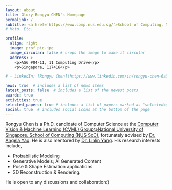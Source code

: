 ```yaml
---
layout: about
title: Glory Rongyu CHEN's Homepage
permalink: /
subtitle: <a href='https://www.comp.nus.edu.sg/'>School of Computing, National University of Singapore</a>. <a href="mailto:rchen@u.nus.edu">rchen@u.nus.edu</a>, glorychen14@gmail.com.
# Moto. Etc.

profile:
  align: right
  image: prof_pic.jpg
  image_circular: false # crops the image to make it circular
  address: >
    <p>AS6 #04-11, 11 Computing Drive</p>
    <p>Singapore, 117416</p>

# - LinkedIn: [Rongyu Chen](https://www.linkedin.com/in/rongyu-chen-6a3482189?lipi=urn%3Ali%3Apage%3Ad_flagship3_profile_view_base_contact_details%3BlWCtyPtOQlao6Rk4VFWpeQ%3D%3Dhttps://www.linkedin.com/in/rongyu-chen-6a3482189/)

news: true  # includes a list of news items
latest_posts: false  # includes a list of the newest posts
awards: true
activities: true
selected_papers: true # includes a list of papers marked as "selected={true}"
social: true  # includes social icons at the bottom of the page
---
```

<!-- Write your biography here. Tell the world about yourself. Link to your favorite [subreddit](http://reddit.com). You can put a picture in, too. The code is already in, just name your picture `prof_pic.jpg` and put it in the `img/` folder.

Put your address / P.O. box / other info right below your picture. You can also disable any of these elements by editing `profile` property of the YAML header of your `_pages/about.md`. Edit `_bibliography/papers.bib` and Jekyll will render your [publications page](/al-folio/publications/) automatically.

Link to your social media connections, too. This theme is set up to use [Font Awesome icons](http://fortawesome.github.io/Font-Awesome/) and [Academicons](https://jpswalsh.github.io/academicons/), like the ones below. Add your Facebook, Twitter, LinkedIn, Google Scholar, or just disable all of them. -->

Rongyu Chen is a Ph.D. candidate of Computer Science at the [Computer Vision &amp; Machine Learning (CVML) Group@National University of Singapore, School of Computing (NUS SoC)](https://cvml.comp.nus.edu.sg/), fortunately advised by [Dr. Angela Yao](https://www.comp.nus.edu.sg/~ayao/). He is also mentored by [Dr. Linlin Yang](https://www.mu4yang.com/). His research interests include,

- Probabilistic Modeling
- Generative Models; AI Generated Content
- Pose & Shape Estimation applications
- 3D Reconstruction & Rendering.

He is open to any discussions and collaboration:)
